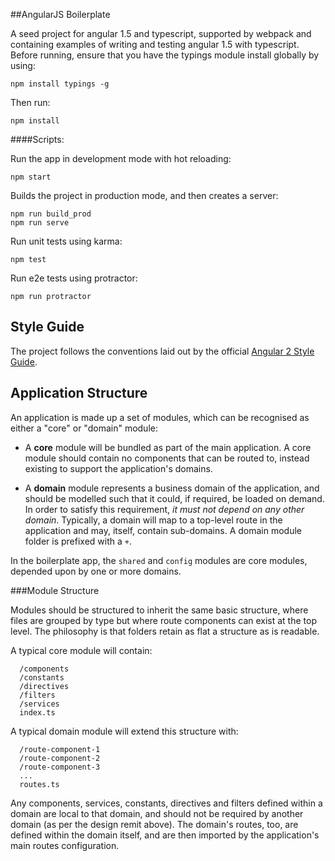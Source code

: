 ##AngularJS Boilerplate

A seed project for angular 1.5 and typescript, supported by webpack
 and containing examples of writing and testing angular 1.5 with typescript. Before running,
 ensure that you have the typings module install globally by using:

```
npm install typings -g
```

Then run:

```
npm install
```

####Scripts:

Run the app in development mode with hot reloading:
```
npm start
```
Builds the project in production mode, and then creates a server:
```
npm run build_prod
npm run serve
```

Run unit tests using karma:
```
npm test
```

Run e2e tests using protractor:

```
npm run protractor
```

## Style Guide
The project follows the conventions laid out by the official [Angular 2 Style Guide](https://angular.io/styleguide).

## Application Structure

An application is made up a set of modules, which can be recognised as either a "core" or "domain" module:

- A **core** module will be bundled as part of the main application. A core module should contain no
  components that can be routed to, instead existing to support the application's domains.

- A **domain** module represents a business domain of the application, and should be modelled such that
 it could, if required, be loaded on demand. In order to satisfy this requirement, _it must not depend
 on any other domain_. Typically, a domain will map to a top-level route in the application and may,
 itself, contain sub-domains. A domain module folder is prefixed with a `+`.

In the boilerplate app, the `shared` and `config` modules are core modules, depended upon by one or
 more domains.

###Module Structure

Modules should be structured to inherit the same basic structure, where files are grouped by type but
where route components can exist at the top level. The philosophy is that folders retain as flat a
structure as is readable.

A typical core module will contain:

```
  /components
  /constants
  /directives
  /filters
  /services
  index.ts
```

A typical domain module will extend this structure with:

```
  /route-component-1
  /route-component-2
  /route-component-3
  ...
  routes.ts
```
Any components, services, constants, directives and filters defined within a domain are local to that domain,
 and should not be required by another domain (as per the design remit above). The domain's routes, too, are
 defined within the domain itself, and are then imported by the application's main routes configuration.
